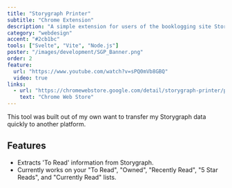 ```yaml
---
title: "Storygraph Printer"
subtitle: "Chrome Extension"
description: "A simple extension for users of the booklogging site Storygraph."
category: "webdesign"
accent: "#2cb1bc"
tools: ["Svelte", "Vite", "Node.js"]
poster: "/images/development/SGP_Banner.png"
order: 2
feature:
  url: "https://www.youtube.com/watch?v=sPQ0mVb8GBQ"
  video: true
links:
  - url: "https://chromewebstore.google.com/detail/storygraph-printer/piamaldolnicniajehjlgnmnlljnfcal"
    text: "Chrome Web Store"
---
```


This tool was built out of my own want to transfer my Storygraph data quickly to another platform.

## Features

- Extracts 'To Read' information from Storygraph.
- Currently works on your "To Read", "Owned", "Recently Read", "5 Star Reads", and "Currently Read" lists.
